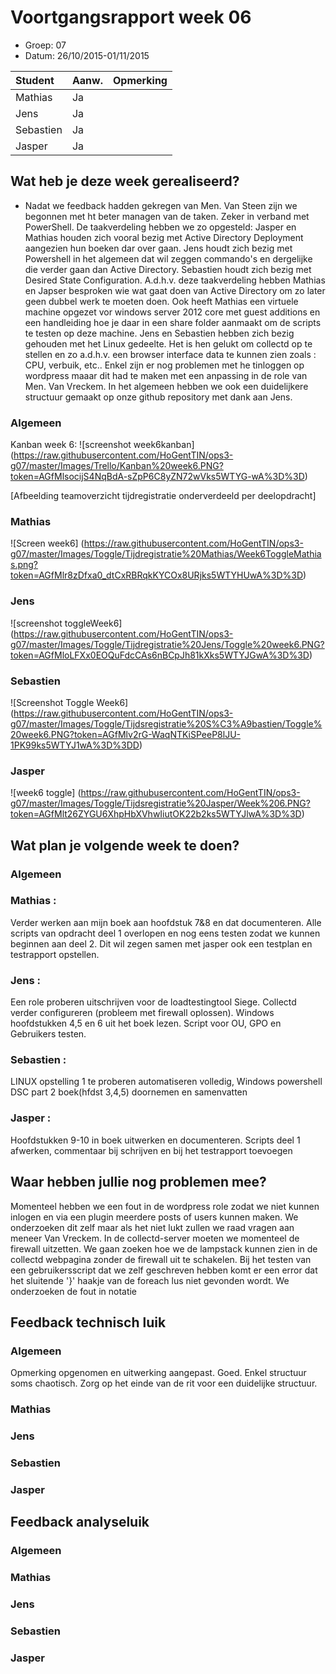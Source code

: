 # Voortgangsrapport week 06

* Groep: 07
* Datum: 26/10/2015-01/11/2015

| Student  | Aanw. | Opmerking |
| :---     | :---  | :---      |
| Mathias  |  Ja   |           |
| Jens     |  Ja   |           |
| Sebastien|  Ja   |           |
| Jasper   |  Ja   |           |



## Wat heb je deze week gerealiseerd?
- Nadat we feedback hadden gekregen van Men. Van Steen zijn we begonnen met ht beter managen van de taken. Zeker in verband met PowerShell. De taakverdeling hebben we zo opgesteld: Jasper en Mathias houden zich vooral bezig met Active Directory Deployment aangezien hun boeken dar over gaan.
Jens houdt zich bezig met Powershell in het algemeen dat wil zeggen commando's en dergelijke die verder gaan dan Active Directory. Sebastien houdt zich bezig met Desired State Configuration. A.d.h.v. deze taakverdeling hebben Mathias en Japser besproken wie wat gaat doen van Active Directory om zo later geen dubbel werk te moeten doen.
Ook heeft Mathias een virtuele machine opgezet vor windows server 2012 core met guest additions en een handleiding hoe je daar in een share folder aanmaakt om de scripts te testen op deze machine.
Jens en Sebastien hebben zich bezig gehouden met het Linux gedeelte. Het is hen gelukt om collectd op te stellen en zo a.d.h.v. een browser interface data te kunnen zien zoals : CPU, verbuik, etc.. Enkel zijn er nog problemen met he tinloggen op wordpress maaar dit had te maken met een anpassing in de role van Men. Van Vreckem.
In het algemeen hebben we ook een duidelijkere structuur gemaakt op onze github repository met dank aan Jens.
### Algemeen

Kanban week 6:
![screenshot week6kanban] (https://raw.githubusercontent.com/HoGentTIN/ops3-g07/master/Images/Trello/Kanban%20week6.PNG?token=AGfMlsocijS4NqBdA-sZpP6C8yZN72wVks5WTYG-wA%3D%3D)



[Afbeelding teamoverzicht tijdregistratie onderverdeeld per deelopdracht]

### Mathias

![Screen week6] (https://raw.githubusercontent.com/HoGentTIN/ops3-g07/master/Images/Toggle/Tijdregistratie%20Mathias/Week6ToggleMathias.png?token=AGfMlr8zDfxa0_dtCxRBRqkKYCOx8URjks5WTYHUwA%3D%3D)

### Jens

![screenshot toggleWeek6] (https://raw.githubusercontent.com/HoGentTIN/ops3-g07/master/Images/Toggle/Tijdregistratie%20Jens/Toggle%20week6.PNG?token=AGfMloLFXx0EOQuFdcCAs6nBCpJh81kXks5WTYJGwA%3D%3D)

### Sebastien
![Screenshot Toggle Week6] (https://raw.githubusercontent.com/HoGentTIN/ops3-g07/master/Images/Toggle/Tijdsregistratie%20S%C3%A9bastien/Toggle%20week6.PNG?token=AGfMlv2rG-WaqNTKiSPeeP8lJU-1PK99ks5WTYJ1wA%3D%3DD)

### Jasper

![week6 toggle] (https://raw.githubusercontent.com/HoGentTIN/ops3-g07/master/Images/Toggle/Tijdsregistratie%20Jasper/Week%206.PNG?token=AGfMlt26ZYGU6XhpHbXVhwIiutOK22b2ks5WTYJlwA%3D%3D)



## Wat plan je volgende week te doen?

### Algemeen
### Mathias : 
Verder werken aan mijn boek aan hoofdstuk 7&8 en dat documenteren. Alle scripts van opdracht deel 1 overlopen en nog eens testen zodat we kunnen beginnen aan deel 2. Dit wil zegen samen met jasper ook een testplan en testrapport opstellen.
### Jens :  
Een role proberen uitschrijven voor de loadtestingtool Siege. Collectd verder configureren (probleem met firewall oplossen). Windows hoofdstukken 4,5 en 6 uit het boek lezen. Script voor OU, GPO en Gebruikers testen. 
### Sebastien : 
LINUX opstelling 1 te proberen automatiseren volledig, Windows powershell DSC part 2 boek(hfdst 3,4,5) doornemen en samenvatten
### Jasper : 
Hoofdstukken 9-10 in boek uitwerken en documenteren.
Scripts deel 1 afwerken, commentaar bij schrijven en bij het testrapport toevoegen

## Waar hebben jullie nog problemen mee?

Momenteel hebben we een fout in de wordpress role zodat we niet kunnen inlogen en via een plugin meerdere posts of users kunnen maken.
We onderzoeken dit zelf maar als het niet lukt zullen we raad vragen aan meneer Van Vreckem.
In de collectd-server moeten we momenteel de firewall uitzetten. We gaan zoeken hoe we de lampstack kunnen zien in de collectd webpagina zonder de firewall uit te schakelen.
Bij het testen van een gebruikersscript dat we zelf geschreven hebben komt er een error dat het sluitende '}' haakje van de foreach lus niet gevonden wordt. We onderzoeken de fout in notatie
## Feedback technisch luik

### Algemeen
Opmerking opgenomen en uitwerking aangepast. Goed. Enkel structuur soms chaotisch. Zorg op het einde van de rit voor een duidelijke structuur.

### Mathias
### Jens
### Sebastien
### Jasper

## Feedback analyseluik

### Algemeen
 
### Mathias
### Jens
### Sebastien
### Jasper


